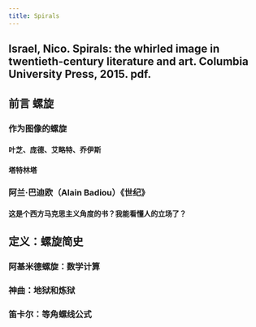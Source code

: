 ```yaml
---
title: Spirals
---
```


## Israel, Nico. Spirals: the whirled image in twentieth-century literature and art. Columbia University Press, 2015. pdf.
## 前言 螺旋
### 作为图像的螺旋
#### 叶芝、庞德、艾略特、乔伊斯
#### 塔特林塔
### 阿兰·巴迪欧（Alain Badiou）《世纪》
#### 这是个西方马克思主义角度的书？我能看懂人的立场了？
## 定义：螺旋简史
### 阿基米德螺旋：数学计算
### 神曲：地狱和炼狱
### 笛卡尔：等角螺线公式
